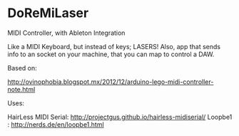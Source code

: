 # DoReMiLaser
MIDI Controller, with Ableton Integration

Like a MIDI Keyboard, but instead of keys; LASERS!
Also, app that sends info to an socket on your machine, that you can map to control a DAW.

Based on:

http://ovinophobia.blogspot.mx/2012/12/arduino-lego-midi-controller-note.html

Uses:

HairLess MIDI Serial: http://projectgus.github.io/hairless-midiserial/
Loopbe1 : http://nerds.de/en/loopbe1.html
